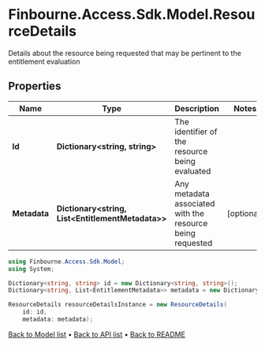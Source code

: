 # Finbourne.Access.Sdk.Model.ResourceDetails
Details about the resource being requested that may be pertinent to the entitlement evaluation

## Properties

Name | Type | Description | Notes
------------ | ------------- | ------------- | -------------
**Id** | **Dictionary&lt;string, string&gt;** | The identifier of the resource being evaluated | 
**Metadata** | **Dictionary&lt;string, List&lt;EntitlementMetadata&gt;&gt;** | Any metadata associated with the resource being requested | [optional] 

```csharp
using Finbourne.Access.Sdk.Model;
using System;

Dictionary<string, string> id = new Dictionary<string, string>();
Dictionary<string, List<EntitlementMetadata>> metadata = new Dictionary<string, List<EntitlementMetadata>>();

ResourceDetails resourceDetailsInstance = new ResourceDetails(
    id: id,
    metadata: metadata);
```

[Back to Model list](../README.md#documentation-for-models) &#8226; [Back to API list](../README.md#documentation-for-api-endpoints) &#8226; [Back to README](../README.md)
